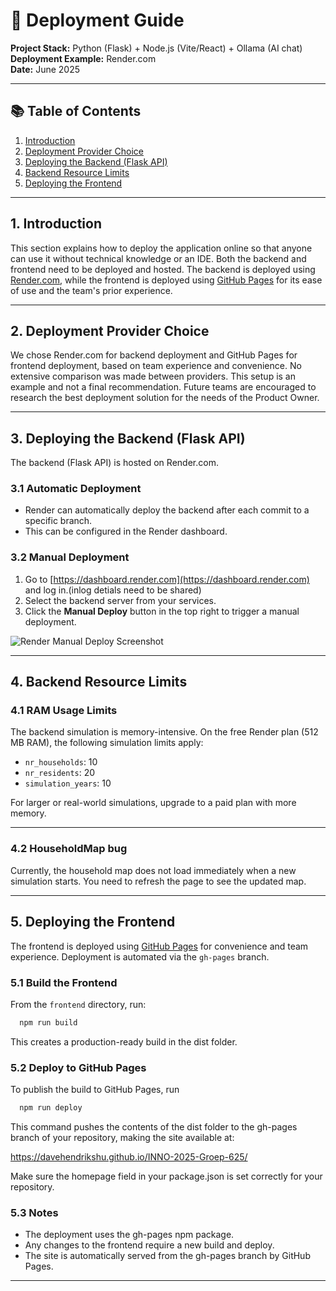 # 🚀 Deployment Guide

**Project Stack:** Python (Flask) + Node.js (Vite/React) + Ollama (AI chat)  
**Deployment Example:** Render.com  
**Date:** June 2025

---

## 📚 Table of Contents

1. [Introduction](#1-introduction)
2. [Deployment Provider Choice](#2-deployment-provider-choice)
3. [Deploying the Backend (Flask API)](#3-deploying-the-backend-flask-api)
4. [Backend Resource Limits](#4-backend-resource-limits)
5. [Deploying the Frontend](#5-deploying-the-frontend)

---

## 1. Introduction

This section explains how to deploy the application online so that anyone can use it without technical knowledge or an
IDE. Both the backend and frontend need to be deployed and hosted. The backend is deployed
using [Render.com](https://render.com/), while the frontend is deployed using [GitHub Pages](https://pages.github.com/)
for its ease of use and the team's prior experience.

---

## 2. Deployment Provider Choice

We chose Render.com for backend deployment and GitHub Pages for frontend deployment, based on team experience and
convenience. No extensive comparison was made between providers. This setup is an example and not a final
recommendation. Future teams are encouraged to research the best deployment solution for the needs of the Product Owner.

---

## 3. Deploying the Backend (Flask API)

The backend (Flask API) is hosted on Render.com.

### 3.1 Automatic Deployment

- Render can automatically deploy the backend after each commit to a specific branch.
- This can be configured in the Render dashboard.

### 3.2 Manual Deployment

1. Go to [https://dashboard.render.com](https://dashboard.render.com) and log in.(inlog detials need to be shared)
2. Select the backend server from your services.
3. Click the **Manual Deploy** button in the top right to trigger a manual deployment.

![Render Manual Deploy Screenshot](https://github.com/user-attachments/assets/4864a9b8-7535-45e5-9b55-99ec1725ce6d)

---

## 4. Backend Resource Limits

### 4.1 RAM Usage Limits

The backend simulation is memory-intensive. On the free Render plan (512 MB RAM), the following simulation limits apply:

- `nr_households`: 10
- `nr_residents`: 20
- `simulation_years`: 10

For larger or real-world simulations, upgrade to a paid plan with more memory.

---

### 4.2 HouseholdMap bug

Currently, the household map does not load immediately when a new simulation starts. You need to refresh the page to see the updated map.

---

## 5. Deploying the Frontend

The frontend is deployed using [GitHub Pages](https://pages.github.com/) for convenience and team experience. Deployment is automated via the `gh-pages` branch.

### 5.1 Build the Frontend

From the `frontend` directory, run:

```bash
  npm run build
```

This creates a production-ready build in the dist folder.


### 5.2 Deploy to GitHub Pages
To publish the build to GitHub Pages, run 


```bash
  npm run deploy
```

This command pushes the contents of the dist folder to the gh-pages branch of your repository, making the site available at:

https://davehendrikshu.github.io/INNO-2025-Groep-625/

Make sure the homepage field in your package.json is set correctly for your repository.

### 5.3 Notes
- The deployment uses the gh-pages npm package.
- Any changes to the frontend require a new build and deploy.
- The site is automatically served from the gh-pages branch by GitHub Pages.

---
